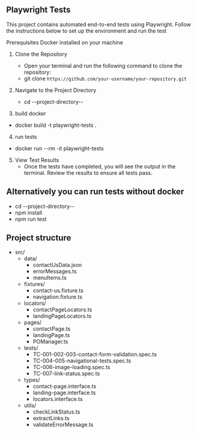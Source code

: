 ## Playwright Tests

This project contains automated end-to-end tests using Playwright. Follow the instructions below to set up the environment and run the test

Prerequisites
Docker installed on your machine

1. Clone the Repository

   - Open your terminal and run the following command to clone the repository:
   - git clone `https://github.com/your-username/your-repository.git`

2. Navigate to the Project Directory

   - cd --project-directory--

3. build docker

- docker build -t playwright-tests .

4. run tests

- docker run --rm -it playwright-tests

5. View Test Results
   - Once the tests have completed, you will see the output in the terminal. Review the results to ensure all tests pass.

## Alternatively you can run tests without docker

- cd --project-directory--
- npm install
- npm run test

## Project structure

- src/
  - data/
    - contactUsData.json
    - errorMessages.ts
    - menuItems.ts
  - fixtures/
    - contact-us.fixture.ts
    - navigation.fixture.ts
  - locators/
    - contactPageLocators.ts
    - landingPageLocators.ts
  - pages/
    - contactPage.ts
    - landingPage.ts
    - POManager.ts
  - tests/
    - TC-001-002-003-contact-form-validation.spec.ts
    - TC-004-005-navigational-tests.spec.ts
    - TC-006-image-loading.spec.ts
    - TC-007-link-status.spec.ts
  - types/
    - contact-page.interface.ts
    - landing-page.interface.ts
    - locators.interface.ts
  - utils/
    - checkLinkStatus.ts
    - extractLinks.ts
    - validateErrorMessage.ts
